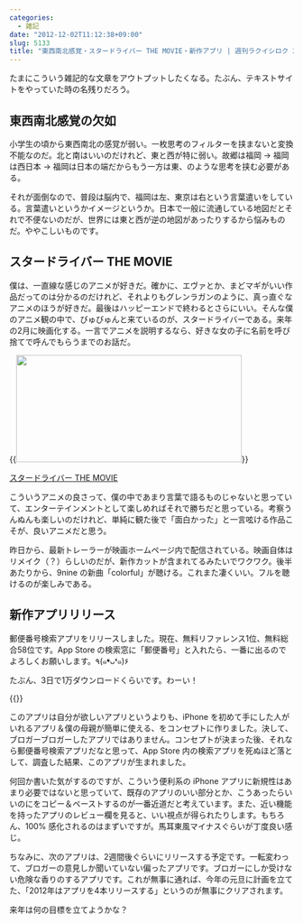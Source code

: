 ```yaml
---
categories:
  - 雑記
date: "2012-12-02T11:12:38+09:00"
slug: 5133
title: "東西南北感覚・スタードライバー THE MOVIE・新作アプリ | 週刊ラクイシロク 2012年第49週"
---
```


たまにこういう雑記的な文章をアウトプットしたくなる。たぶん、テキストサイトをやっていた時の名残りだろう。

## 東西南北感覚の欠如

小学生の頃から東西南北の感覚が弱い。一枚思考のフィルターを挟まないと変換不能なのだ。北と南はいいのだけれど、東と西が特に弱い。故郷は福岡 → 福岡は西日本 → 福岡は日本の端だからもう一方は東、のような思考を挟む必要がある。

それが面倒なので、普段は脳内で、福岡は左、東京は右という言葉遣いをしている。言葉遣いというかイメージというか。日本で一般に流通している地図だとそれで不便ないのだが、世界には東と西が逆の地図があったりするから悩みものだ。ややこしいものです。

## スタードライバー THE MOVIE

僕は、一直線な感じのアニメが好きだ。確かに、エヴァとか、まどマギがいい作品だってのは分かるのだけれど、それよりもグレンラガンのように、真っ直ぐなアニメのほうが好きだ。最後はハッピーエンドで終わるとさらにいい。そんな僕のアニメ観の中で、びゅびゅんと来ているのが、スタードライバーである。来年の2月に映画化する。一言でアニメを説明するなら、好きな女の子に名前を呼び捨てで呼んでもらうまでのお話だ。

{{<img alt="" src="/images/2012/12/5133_1.jpg" width="400" height="190">}}

[スタードライバー THE MOVIE](http://www.stardriver-movie.net/)

こういうアニメの良さって、僕の中であまり言葉で語るものじゃないと思っていて、エンターテインメントとして楽しめればそれで勝ちだと思っている。考察うんぬんも楽しいのだけれど、単純に観た後で「面白かった」と一言呟ける作品こそが、良いアニメだと思う。

昨日から、最新トレーラーが映画ホームページ内で配信されている。映画自体はリメイク（？）らしいのだが、新作カットが含まれてるみたいでワクワク。後半あたりから、9nine の新曲「colorful」が聴ける。これまた凄くいい。フルを聴けるのが楽しみである。

## 新作アプリリリース

郵便番号検索アプリをリリースしました。現在、無料リファレンス1位、無料総合58位です。App Store の検索窓に「郵便番号」と入れたら、一番に出るのでよろしくお願いします。٩(๑❛ᴗ❛๑)۶

たぶん、3日で1万ダウンロードくらいです。わーい！

{{<app id="578073498" title="郵便番号検索くん 1.0（無料）" src="http://a63.phobos.apple.com/us/r1000/086/Purple/v4/55/e4/4f/55e44fa8-d915-3455-47e9-3139b4466e9c/mzl.yqfcyljo.100x100-75.png">}}

このアプリは自分が欲しいアプリというよりも、iPhone を初めて手にした人がいれるアプリ＆僕の母親が簡単に使える、をコンセプトに作りました。決して、ブロガーブロガーしたアプリではありません。コンセプトが決まった後、それなら郵便番号検索アプリだなと思って、App Store 内の検索アプリを死ぬほど落として、調査した結果、このアプリが生まれました。

何回か書いた気がするのですが、こういう便利系の iPhone アプリに新規性はあまり必要ではないと思っていて、既存のアプリのいい部分とか、こうあったらいいのにをコピー＆ペーストするのが一番近道だと考えています。また、近い機能を持ったアプリのレビュー欄を見ると、いい視点が得られたりします。もちろん、100% 感化されるのはまずいですが。馬耳東風マイナスぐらいが丁度良い感じ。

ちなみに、次のアプリは、2週間後ぐらいにリリースする予定です。一転変わって、ブロガーの意見しか聞いていない偏ったアプリです。ブロガーにしか受けない危険な香りのするアプリです。これが無事に通れば、今年の元旦に計画を立てた、「2012年はアプリを4本リリースする」というのが無事にクリアされます。

来年は何の目標を立てようかな？
